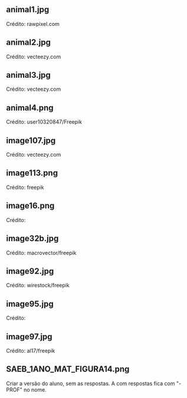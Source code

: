 animal1.jpg
----------

Crédito: rawpixel.com

animal2.jpg
----------

Crédito: vecteezy.com

animal3.jpg
----------

Crédito: vecteezy.com

animal4.png
----------

Crédito: user10320847/Freepik

image107.jpg
----------

Crédito: vecteezy.com

image113.png
----------

Crédito: freepik

image16.png
----------

Crédito: 

image32b.jpg
----------

Crédito: macrovector/freepik

image92.jpg
----------

Crédito: wirestock/freepik


image95.jpg
----------

Crédito: 

image97.jpg
----------

Crédito: al17/freepik

SAEB_1ANO_MAT_FIGURA14.png
--------------------------
Criar a versão do aluno, sem as respostas. A com respostas fica com "-PROF" no nome.


